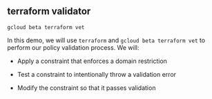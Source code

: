 ## terraform validator
`gcloud beta terraform vet`


In this demo, we will use `terraform` and  `gcloud beta terraform vet` to perform our policy validation process.  We will:

- Apply a constraint that enforces a domain restriction
    
- Test a constraint to intentionally throw a validation error
    
- Modify the constraint so that it passes validation